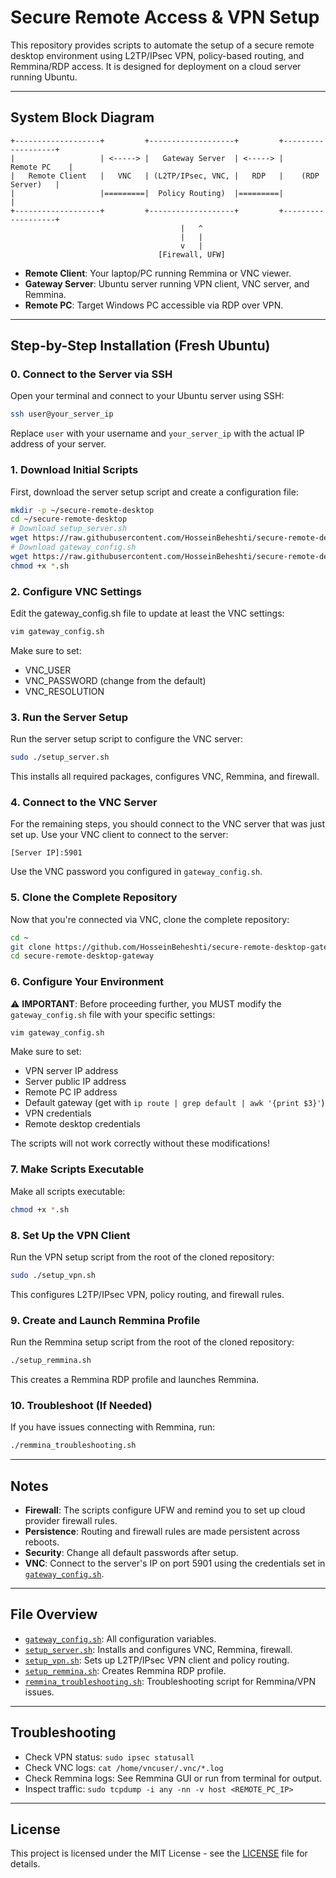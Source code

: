 # Secure Remote Access & VPN Setup

This repository provides scripts to automate the setup of a secure remote desktop environment using L2TP/IPsec VPN, policy-based routing, and Remmina/RDP access. It is designed for deployment on a cloud server running Ubuntu.

---

## System Block Diagram

```
+-------------------+         +-------------------+         +-------------------+
|                   | <-----> |   Gateway Server  | <-----> |      Remote PC    |
|   Remote Client   |   VNC   | (L2TP/IPsec, VNC, |   RDP   |    (RDP Server)   |
|                   |=========|  Policy Routing)  |=========|                   |
+-------------------+         +-------------------+         +-------------------+
                                      |   ^
                                      |   |
                                      v   |
                                 [Firewall, UFW]
```

- **Remote Client**: Your laptop/PC running Remmina or VNC viewer.
- **Gateway Server**: Ubuntu server running VPN client, VNC server, and Remmina.
- **Remote PC**: Target Windows PC accessible via RDP over VPN.

---

## Step-by-Step Installation (Fresh Ubuntu)

### 0. Connect to the Server via SSH

Open your terminal and connect to your Ubuntu server using SSH:

```sh
ssh user@your_server_ip
```

Replace `user` with your username and `your_server_ip` with the actual IP address of your server.

### 1. Download Initial Scripts

First, download the server setup script and create a configuration file:

```sh
mkdir -p ~/secure-remote-desktop
cd ~/secure-remote-desktop
# Download setup_server.sh
wget https://raw.githubusercontent.com/HosseinBeheshti/secure-remote-desktop-gateway/main/setup_server.sh
# Download gateway_config.sh
wget https://raw.githubusercontent.com/HosseinBeheshti/secure-remote-desktop-gateway/main/gateway_config.sh
chmod +x *.sh
```

### 2. Configure VNC Settings

Edit the gateway_config.sh file to update at least the VNC settings:

```sh
vim gateway_config.sh
```

Make sure to set:
- VNC_USER
- VNC_PASSWORD (change from the default)
- VNC_RESOLUTION

### 3. Run the Server Setup

Run the server setup script to configure the VNC server:

```sh
sudo ./setup_server.sh
```

This installs all required packages, configures VNC, Remmina, and firewall.

### 4. Connect to the VNC Server

For the remaining steps, you should connect to the VNC server that was just set up. Use your VNC client to connect to the server:

```
[Server IP]:5901
```

Use the VNC password you configured in `gateway_config.sh`.

### 5. Clone the Complete Repository

Now that you're connected via VNC, clone the complete repository:

```sh
cd ~
git clone https://github.com/HosseinBeheshti/secure-remote-desktop-gateway.git
cd secure-remote-desktop-gateway
```

### 6. Configure Your Environment

⚠️ **IMPORTANT**: Before proceeding further, you MUST modify the `gateway_config.sh` file with your specific settings:

```sh
vim gateway_config.sh
```

Make sure to set:
- VPN server IP address
- Server public IP address
- Remote PC IP address 
- Default gateway (get with `ip route | grep default | awk '{print $3}'`)
- VPN credentials
- Remote desktop credentials

The scripts will not work correctly without these modifications!

### 7. Make Scripts Executable

Make all scripts executable:

```sh
chmod +x *.sh
```

### 8. Set Up the VPN Client

Run the VPN setup script from the root of the cloned repository:

```sh
sudo ./setup_vpn.sh
```

This configures L2TP/IPsec VPN, policy routing, and firewall rules.

### 9. Create and Launch Remmina Profile

Run the Remmina setup script from the root of the cloned repository:

```sh
./setup_remmina.sh
```

This creates a Remmina RDP profile and launches Remmina.

### 10. Troubleshoot (If Needed)

If you have issues connecting with Remmina, run:

```sh
./remmina_troubleshooting.sh
```

---

## Notes

- **Firewall**: The scripts configure UFW and remind you to set up cloud provider firewall rules.
- **Persistence**: Routing and firewall rules are made persistent across reboots.
- **Security**: Change all default passwords after setup.
- **VNC**: Connect to the server's IP on port 5901 using the credentials set in [`gateway_config.sh`](gateway_config.sh).

---

## File Overview

- [`gateway_config.sh`](gateway_config.sh): All configuration variables.
- [`setup_server.sh`](setup_server.sh): Installs and configures VNC, Remmina, firewall.
- [`setup_vpn.sh`](setup_vpn.sh): Sets up L2TP/IPsec VPN client and policy routing.
- [`setup_remmina.sh`](setup_remmina.sh): Creates Remmina RDP profile.
- [`remmina_troubleshooting.sh`](remmina_troubleshooting.sh): Troubleshooting script for Remmina/VPN issues.

---

## Troubleshooting

- Check VPN status: `sudo ipsec statusall`
- Check VNC logs: `cat /home/vncuser/.vnc/*.log`
- Check Remmina logs: See Remmina GUI or run from terminal for output.
- Inspect traffic: `sudo tcpdump -i any -nn -v host <REMOTE_PC_IP>`

---

## License

This project is licensed under the MIT License - see the [LICENSE](LICENSE) file for details.
